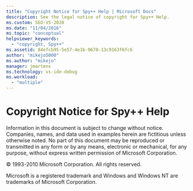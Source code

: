 ```yaml
---
title: "Copyright Notice for Spy++ Help | Microsoft Docs"
description: See the legal notice of copyright for Spy++ Help. 
ms.custom: SEO-VS-2020
ms.date: "11/04/2016"
ms.topic: "conceptual"
helpviewer_keywords:
  - "copyright, Spy++"
ms.assetid: 84efcb95-5e57-4e1b-9670-13c9163f6fc6
author: "mikejo5000"
ms.author: "mikejo"
manager: jmartens
ms.technology: vs-ide-debug
ms.workload:
  - "multiple"
---
```

# Copyright Notice for Spy++ Help
Information in this document is subject to change without notice. Companies, names, and data used in examples herein are fictitious unless otherwise noted. No part of this document may be reproduced or transmitted in any form or by any means, electronic or mechanical, for any purpose, without express written permission of Microsoft Corporation.

 © 1993-2010 Microsoft Corporation. All rights reserved.

 Microsoft is a registered trademark and Windows and Windows NT are trademarks of Microsoft Corporation.